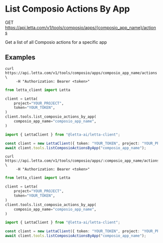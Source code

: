 # List Composio Actions By App

GET https://api.letta.com/v1/tools/composio/apps/{composio_app_name}/actions

Get a list of all Composio actions for a specific app

## Examples

```shell
curl https://api.letta.com/v1/tools/composio/apps/composio_app_name/actions \
     -H "Authorization: Bearer <token>"
```

```python
from letta_client import Letta

client = Letta(
    project="YOUR_PROJECT",
    token="YOUR_TOKEN",
)
client.tools.list_composio_actions_by_app(
    composio_app_name="composio_app_name",
)

```

```typescript
import { LettaClient } from "@letta-ai/letta-client";

const client = new LettaClient({ token: "YOUR_TOKEN", project: "YOUR_PROJECT" });
await client.tools.listComposioActionsByApp("composio_app_name");

```

```shell
curl https://api.letta.com/v1/tools/composio/apps/:composio_app_name/actions \
     -H "Authorization: Bearer <token>"
```

```python
from letta_client import Letta

client = Letta(
    project="YOUR_PROJECT",
    token="YOUR_TOKEN",
)
client.tools.list_composio_actions_by_app(
    composio_app_name="composio_app_name",
)

```

```typescript
import { LettaClient } from "@letta-ai/letta-client";

const client = new LettaClient({ token: "YOUR_TOKEN", project: "YOUR_PROJECT" });
await client.tools.listComposioActionsByApp("composio_app_name");

```